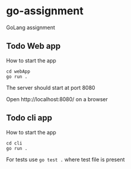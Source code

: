 # go-assignment
GoLang assignment


## Todo Web app

How to start the app

    cd webApp
    go run .

The server should start at port 8080

Open http://localhost:8080/ on a browser

## Todo cli app

How to start the app

    cd cli
    go run .

For tests use `go test .` where test file is present